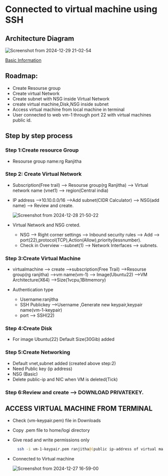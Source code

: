 # Connected to virtual machine using SSH

## Architecture Diagram

![Screenshot from 2024-12-29 21-02-54](https://github.com/user-attachments/assets/4d90e795-b58c-46ab-ad07-1c1d423cfa0a)

[Basic Information](https://github.com/Ranjitha75388/projects/blob/main/Azure/Subscription%2CResourse%20Group%2CResources.md)
## Roadmap:
- Create Resourse group
- Create virtual Network
- Create subnet with NSG inside Virtual Network
- create virtual machine,Disk,NSG inside subnet
- Access virtual machine from local machine in terminal
- User connected to web vm-1 through port 22 with virtual machines public id.

## Step by step process

### Step 1:Create resource Group
     
- Resourse group name:rg Ranjitha

### Step 2: Create Virtual Network

- Subscription(Free trail) --> Resourse group(rg Ranjitha) --> Virtual network name (vnet1) --> region(Central india)

- IP address -->10.10.0.0/16 -->Add subnet(CIDR Calculator) --> NSG(add name) --> Review and create.

  ![Screenshot from 2024-12-28 21-50-22](https://github.com/user-attachments/assets/0158b57b-8266-41ff-93fd-fcf155c8cba6)



- Virtual Network and NSG creted.

  - NSG --> Right corner settings --> Inbound security rules --> Add --> port(22),protocol(TCP),Action(Allow),priority(lessnumber).
  - Check in Overview --subnet(1) --> Network Interfaces --> subnets.

### Step 3:Create Virtual Machine

-    virtualmachine --> create -->subscription(Free Trail) -->Resourse group(rg ranjitha) -->vm name(vm-1) --> Image(Ubuntu22) -->VM Architecture(X64) -->Size(1vcpu,1Bitmemory)

-   Authentication type
      - Username:ranjitha
      - SSH Publickey -->Username ,Generate new keypair,keypair name(vm-1-keypair)
      - port --> SSH(22)

### Step 4:Create Disk

 -  For image Ubuntu(22) Default Size(30Gib) added

### Step 5:Create Networking

 - Default vnet,subnet added (created above step:2)
 - Need Public key (ip address)
 - NSG (Basic)
 - Delete public-ip and NIC when VM is deleted(Tick)

### Step 6:Review and create --> DOWNLOAD PRIVATEKEY.

## ACCESS VIRTUAL MACHINE FROM TERMINAL

- Check (vm-keypair.pem) file in Downloads
- Copy .pem file to home/logi directory
- Give read and write permissions only

    ```bash
      ssh -i vm-1-keypair.pem ranjitha@(public ip-address of virtual machine)
     ```
- Connected to Virtual machine

  ![Screenshot from 2024-12-27 16-59-00](https://github.com/user-attachments/assets/25862e04-b38e-43c2-93e0-be7296e34857)







